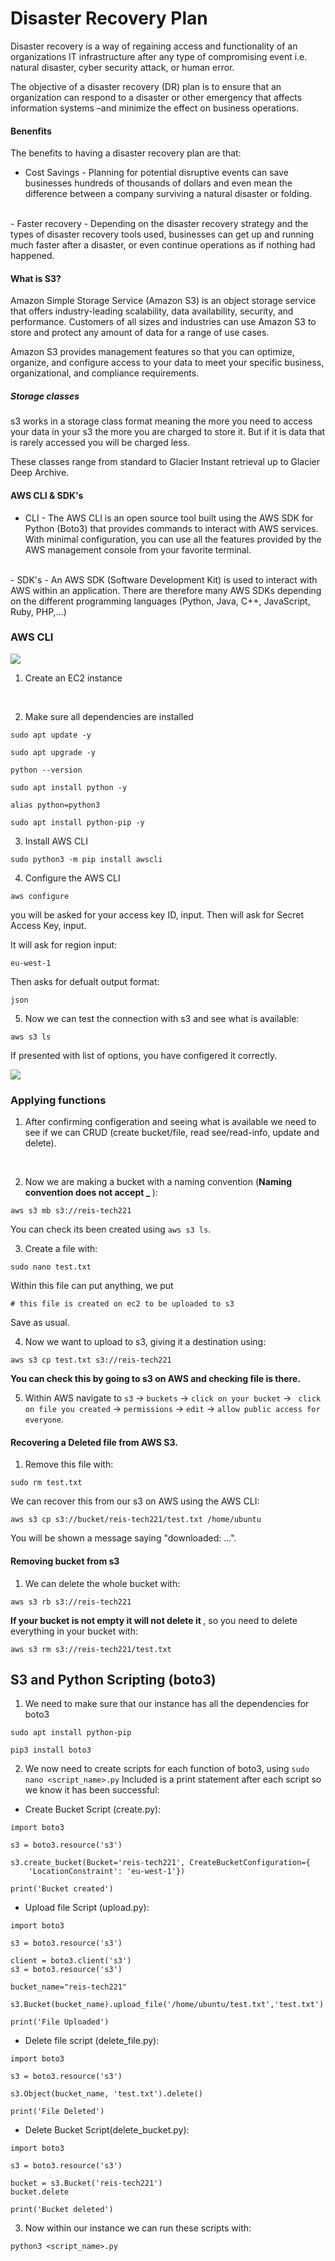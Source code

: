 # Disaster Recovery Plan

 Disaster recovery is a way of regaining access and functionality of an organizations IT infrastructure after any type of compromising event i.e. natural disaster, cyber security attack, or human error. 

The objective of a disaster recovery (DR) plan is to ensure that an organization can respond to a disaster or other emergency that affects information systems –and minimize the effect on business operations.

#### Benenfits
 The benefits to having a disaster recovery plan are that:

- Cost Savings - Planning for potential disruptive events can save businesses hundreds of thousands of dollars and even mean the difference between a company surviving a natural disaster or folding.
<br>
- Faster recovery - Depending on the disaster recovery strategy and the types of disaster recovery tools used, businesses can get up and running much faster after a disaster, or even continue operations as if nothing had happened.

#### What is S3?

Amazon Simple Storage Service (Amazon S3) is an object storage service that offers industry-leading scalability, data availability, security, and performance. Customers of all sizes and industries can use Amazon S3 to store and protect any amount of data for a range of use cases.

Amazon S3 provides management features so that you can optimize, organize, and configure access to your data to meet your specific business, organizational, and compliance requirements.

##### Storage classes

s3 works in a storage class format meaning the more you need to access your data in your s3 the more you are charged to store it. But if it is data that is rarely accessed you will be charged less.

These classes range from standard to Glacier Instant retrieval up to Glacier Deep Archive.

#### AWS CLI & SDK's

- CLI - The AWS CLI is an open source tool built using the AWS SDK for Python (Boto3) that provides commands to interact with AWS services. With minimal configuration, you can use all the features provided by the AWS management console from your favorite terminal.
<br>
- SDK's - An AWS SDK (Software Development Kit) is used to interact with AWS within an application. There are therefore many AWS SDKs depending on the different programming languages (Python, Java, C++, JavaScript, Ruby, PHP,…)

### AWS CLI

![](s3_diagram.jpeg)

1. Create an EC2 instance
<br>

2. Make sure all dependencies are installed
``` 
sudo apt update -y

sudo apt upgrade -y

python --version

sudo apt install python -y

alias python=python3

sudo apt install python-pip -y

```

3. Install AWS CLI
```
sudo python3 -m pip install awscli
```

4. Configure the AWS CLI
```
aws configure
```

you will be asked for your access key ID, input.
Then will ask for Secret Access Key, input.

It will ask for region input:
```
eu-west-1
```

Then asks for defualt output format:
```
json
```

5. Now we can test the connection with s3 and see what is available:
```
aws s3 ls
```

If presented with list of options, you have configered it correctly. 

![](cli_conf.png)

### Applying functions

1. After confirming configeration and seeing what is available we need to see if we can CRUD (create bucket/file, read see/read-info, update and delete).

<br>

2. Now we are making a bucket with a naming convention (<b>Naming convention does not accept _ </b>):
```
aws s3 mb s3://reis-tech221
```

You can check its been created using `aws s3 ls`.

3. Create a file with:
```
sudo nano test.txt
```
Within this file can put anything, we put 
```
# this file is created on ec2 to be uploaded to s3
```

Save as usual.

4. Now we want to upload to s3, giving it a destination using:
```
aws s3 cp test.txt s3://reis-tech221
```

<b>You can check this by going to s3 on AWS and checking file is there. </b>

5. Within AWS navigate to `s3` -> `buckets` -> `click on your bucket` -> ` click on file you created` -> `permissions` -> `edit` -> `allow public access for everyone`.

#### Recovering a Deleted file from AWS S3.

1. Remove this file with:
```
sudo rm test.txt
```

We can recover this from our s3 on AWS using the AWS CLI:
```
aws s3 cp s3://bucket/reis-tech221/test.txt /home/ubuntu
```

You will be shown a message saying "downloaded: ...".

#### Removing bucket from s3

1. We can delete the whole bucket with:
```
aws s3 rb s3://reis-tech221
```
<b>If your bucket is not empty it will not delete it </b>, so you need to delete everything in your bucket with:
```
aws s3 rm s3://reis-tech221/test.txt
```

## S3 and Python Scripting (boto3)

1. We need to make sure that our instance has all the dependencies for boto3
```
sudo apt install python-pip

pip3 install boto3
```

2. We now need to create scripts for each function of boto3, using `sudo nano <script_name>.py` Included is a print statement after each script so we know it has been successful:

- Create Bucket Script (create.py):
```
import boto3

s3 = boto3.resource('s3')

s3.create_bucket(Bucket='reis-tech221', CreateBucketConfiguration={
    'LocationConstraint': 'eu-west-1'})

print('Bucket created')
```

- Upload file Script (upload.py):
```
import boto3

s3 = boto3.resource('s3')

client = boto3.client('s3')
s3 = boto3.resource('s3')

bucket_name="reis-tech221"

s3.Bucket(bucket_name).upload_file('/home/ubuntu/test.txt','test.txt')

print('File Uploaded')
```

- Delete file script (delete_file.py):
```
import boto3

s3 = boto3.resource('s3')

s3.Object(bucket_name, 'test.txt').delete()

print('File Deleted')
```

- Delete Bucket Script(delete_bucket.py):
```
import boto3

s3 = boto3.resource('s3')

bucket = s3.Bucket('reis-tech221')
bucket.delete

print('Bucket deleted')
```

3. Now within our instance we can run these scripts with:

```
python3 <script_name>.py
```